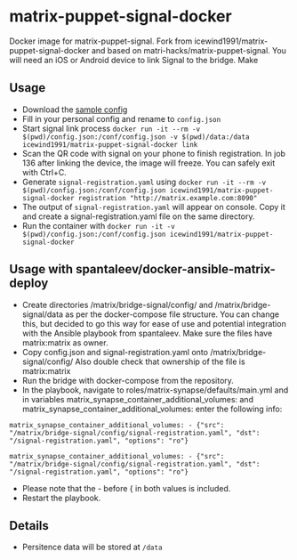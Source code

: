 # matrix-puppet-signal-docker

Docker image for matrix-puppet-signal. Fork from icewind1991/matrix-puppet-signal-docker and based on matri-hacks/matrix-puppet-signal. You will need an iOS or Android device to link Signal to the bridge. Make 

## Usage

- Download the [sample config](https://github.com/matrix-hacks/matrix-puppet-signal/blob/master/config.sample.json)
- Fill in your personal config and rename to `config.json`
- Start signal link process `docker run -it --rm -v $(pwd)/config.json:/conf/config.json -v $(pwd)/data:/data icewind1991/matrix-puppet-signal-docker link`
- Scan the QR code with signal on your phone to finish registration. In job 136 after linking the device, the image will freeze. You can safely exit with Ctrl+C.
- Generate `signal-registration.yaml` using `docker run -it --rm -v $(pwd)/config.json:/conf/config.json icewind1991/matrix-puppet-signal-docker registration "http://matrix.example.com:8090"`
- The output of `signal-registration.yaml` will appear on console. Copy it and create a signal-registration.yaml file on the same directory.
- Run the container with `docker run -it -v $(pwd)/config.json:/conf/config.json icewind1991/matrix-puppet-signal-docker`

## Usage with spantaleev/docker-ansible-matrix-deploy

- Create directories /matrix/bridge-signal/config/ and /matrix/bridge-signal/data as per the docker-compose file structure. You can change this, but decided to go this way for ease of use and potential integration with the Ansible playbook from spantaleev. Make sure the files have matrix:matrix as owner.
- Copy config.json and signal-registration.yaml onto /matrix/bridge-signal/config/ Also double check that ownership of the file is matrix:matrix
- Run the bridge with docker-compose from the repository.
- In the playbook, navigate to roles/matrix-synapse/defaults/main.yml and in variables matrix_synapse_container_additional_volumes: and matrix_synapse_container_additional_volumes: enter the following info:

`matrix_synapse_container_additional_volumes: - {"src": "/matrix/bridge-signal/config/signal-registration.yaml", "dst": "/signal-registration.yaml", "options": "ro"}`

`matrix_synapse_container_additional_volumes: - {"src": "/matrix/bridge-signal/config/signal-registration.yaml", "dst": "/signal-registration.yaml", "options": "ro"}`

- Please note that the - before { in both values is included.
- Restart the playbook.

## Details

- Persitence data will be stored at `/data`

